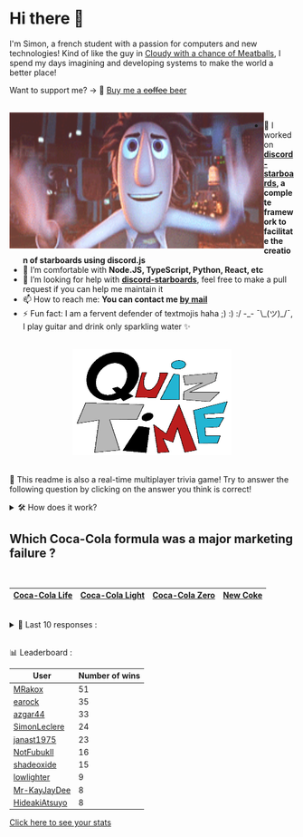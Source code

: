 # Hi there 👋

I'm Simon, a french student with a passion for computers and new technologies!
Kind of like the guy in [Cloudy with a chance of Meatballs](https://www.youtube.com/watch?v=dQw4w9WgXcQ), I spend my days imagining and developing systems to make the world a better place!

Want to support me? -> 🍺 [Buy me a ~~coffee~~ beer](https://www.buymeacoffee.com/SimonLeclere)

<br>

<img width="450" height="240" src="./assets/cloudyWithAChanceOfMeatBalls.gif" align=left>

- 🔭 I worked on **[discord-starboards](https://github.com/SimonLeclere/discord-starboards), a complete framework to facilitate the creation of starboards using discord.js**
- 🌱 I’m comfortable with **Node.JS, TypeScript, Python, React, etc**
- 🤔 I’m looking for help with **[discord-starboards](https://github.com/SimonLeclere/discord-starboards)**, feel free to make a pull request if you can help me maintain it
- 📫 How to reach me: **You can contact me [by mail](mailto:simon-leclere@orange.fr)**
- ⚡ Fun fact: I am a fervent defender of textmojis haha ;) :) :/ -\_- ¯\\\_(ツ)\_/¯, I play guitar and drink only sparkling water ✨

<br>

<center><img width="280" height="187" src="./assets/quizTime.gif"></center>

<br>

🎲 This readme is also a real-time multiplayer trivia game! Try to answer the following question by clicking on the answer you think is correct!
<details>
  <summary>🛠️ How does it work?</summary>
  Each answer is a link to a pre-filled issue. When you press "Submit new issue", it triggers a Github action workflow that compares your answer with the correct answer, finds a new question and updates the readme.md file. Not bad huh?! This whole process only takes about 20 seconds!
</details>

## Which Coca-Cola formula was a major marketing failure ?

<br>

| [Coca-Cola Life](https://github.com/SimonLeclere/SimonLeclere/issues/new?title=quiz%7C318%7CCoca-Cola%20Life&body=Just%20click%20'Submit%20new%20issue'.) | [Coca-Cola Light](https://github.com/SimonLeclere/SimonLeclere/issues/new?title=quiz%7C318%7CCoca-Cola%20Light&body=Just%20click%20'Submit%20new%20issue'.) | [Coca-Cola Zero](https://github.com/SimonLeclere/SimonLeclere/issues/new?title=quiz%7C318%7CCoca-Cola%20Zero&body=Just%20click%20'Submit%20new%20issue'.) | [New Coke](https://github.com/SimonLeclere/SimonLeclere/issues/new?title=quiz%7C318%7CNew%20Coke&body=Just%20click%20'Submit%20new%20issue'.) |
| - | - | - | - | 

<br>

<details>
  <summary>📒 Last 10 responses :</summary>

- **OutlawOnGithub** answered **Selena Gomez** to `Who was the most followed personality on the Instagram network in 2017 ?` (Good answer)
- **SimonLeclere** answered **Fiona** to `Who was placed in a glass coffin by dwarves and then awakened by a prince ?` (Wrong answer)
- **SimonLeclere** answered **40 liters** to `How many liters of water can a horse drink each day ?` (Good answer)
- **SimonLeclere** answered **Radio Station** to `To which other object can we associate the paleophone invented by Charles Cross ?` (Wrong answer)
- **SimonLeclere** answered **To refresh** to `Why do polar bears lie in the snow when they run ?` (Good answer)
- **SimonLeclere** answered **Minister** to `Jeanne Chauvin was the first woman in France to practice what profession ?` (Wrong answer)
- **SimonLeclere** answered **Microsoft** to `Which company injected significant cash to support OpenSSH ?` (Good answer)
- **SimonLeclere** answered **Billie** to `Which singer nicknamed Lady Day represents American jazz ?` (Good answer)
- **SimonLeclere** answered **Beetle** to `Which honey bee is the product of the hatching of an unfertilized egg ?` (Wrong answer)
- **NotFubukIl** answered **Meringue** to `Which pastry shop is attributed to the Italian confectioner Gasparini ?` (Good answer)

</details>

<br>

📊 Leaderboard :

| User | Number of wins |
|-|-|
| [MRakox](https://github.com/MRakox) | 51 |
| [earock](https://github.com/earock) | 35 |
| [azgar44](https://github.com/azgar44) | 33 |
| [SimonLeclere](https://github.com/SimonLeclere) | 24 |
| [janast1975](https://github.com/janast1975) | 23 |
| [NotFubukIl](https://github.com/NotFubukIl) | 16 |
| [shadeoxide](https://github.com/shadeoxide) | 15 |
| [lowlighter](https://github.com/lowlighter) | 9 |
| [Mr-KayJayDee](https://github.com/Mr-KayJayDee) | 8 |
| [HideakiAtsuyo](https://github.com/HideakiAtsuyo) | 8 |

[Click here to see your stats](https://github.com/SimonLeclere/SimonLeclere/issues/new?title=MyStats&body=Just%20click%20%27Submit%20new%20issue%27.)
